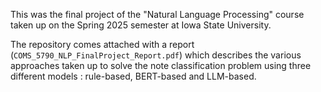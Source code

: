 This was the final project of the "Natural Language Processing" course taken up on the Spring 2025 semester at Iowa State University. 

The repository comes attached with a report (`COMS_5790_NLP_FinalProject_Report.pdf`) which describes the various approaches taken up to solve the note classification problem using three different models : rule-based, BERT-based and LLM-based.
